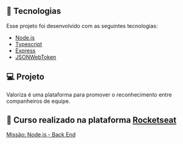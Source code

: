 ## 🚀 Tecnologias

Esse projeto foi desenvolvido com as seguintes tecnologias:

- [Node.js](https://nodejs.org/en/)
- [Typescript](https://www.typescriptlang.org/)
- [Express](https://expressjs.com/pt-br/)
- [JSONWebToken](https://github.com/auth0/node-jsonwebtoken#readme)

## 💻 Projeto

Valoriza é uma plataforma para promover o reconhecimento entre companheiros de equipe.

## 🔖 Curso realizado na plataforma [Rocketseat](https://rocketseat.com.br/)

[Missão: Node.js - Back End](https://app.rocketseat.com.br/node/mission-node-js)

